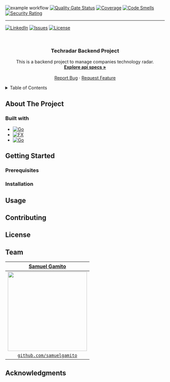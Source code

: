 <a name="readme-top"></a>

![example workflow](https://github.com/samuelgamito/techradar-backend/actions/workflows/build.yml/badge.svg)
[![Quality Gate Status](https://sonarcloud.io/api/project_badges/measure?project=samuelgamito_techradar-backend&metric=alert_status)](https://sonarcloud.io/summary/new_code?id=samuelgamito_techradar-backend)
[![Coverage](https://sonarcloud.io/api/project_badges/measure?project=samuelgamito_techradar-backend&metric=coverage)](https://sonarcloud.io/summary/new_code?id=samuelgamito_techradar-backend)
[![Code Smells](https://sonarcloud.io/api/project_badges/measure?project=samuelgamito_techradar-backend&metric=code_smells)](https://sonarcloud.io/summary/new_code?id=samuelgamito_techradar-backend)
[![Security Rating](https://sonarcloud.io/api/project_badges/measure?project=samuelgamito_techradar-backend&metric=security_rating)](https://sonarcloud.io/summary/new_code?id=samuelgamito_techradar-backend)

<hr />

[![LinkedIn][linkedin-shield]][linkedin-url]
[![Issues][issues-shield]][issues-url]
[![License][license-shield]][license-url]



<!-- PROJECT LOGO -->
<br />
<div align="center">


<h3 align="center">Techradar Backend Project</h3>

  <p align="center">
    This is a backend project to manage companies technology radar.
    <br />
    <a href="https://github.com/samuelgamito/techradar-backend/tree/main/api/specs"><strong>Explore api specs »</strong></a>
    <br />
    <br />
    <a href="https://github.com/samuelgamito/techradar-backend/issues">Report Bug</a>
    ·
    <a href="https://github.com/samuelgamito/techradar-backend/issues">Request Feature</a>
  </p>
</div>


<!-- TABLE OF CONTENTS -->
<details>
  <summary>Table of Contents</summary>
  <ol>
    <li>
      <a href="#about-the-project">About The Project</a>
      <ul>
        <li><a href="#built-with">Built With</a></li>
      </ul>
    </li>
    <li>
      <a href="#getting-started">Getting Started</a>
      <ul>
        <li><a href="#prerequisites">Prerequisites</a></li>
        <li><a href="#installation">Installation</a></li>
      </ul>
    </li>
    <li><a href="#usage">Usage</a></li>
    <li><a href="#contributing">Contributing</a></li>
    <li><a href="#license">License</a></li>
    <li><a href="#team">Team</a></li>
    <li><a href="#acknowledgments">Acknowledgments</a></li>
  </ol>
</details>



## About The Project

### Built with

* [![Go][Golang]][Golang-url]
* [![FX][Uberfx]][Uberfx-url]
* [![Go][Mockery]][Mockery-url]


## Getting Started

### Prerequisites

### Installation

## Usage

## Contributing

## License

## Team

> 
| <a href="https://github.com/samuelgamito" target="_blank">**Samuel Gamito**</a> |
| :---: |
| [<img src="https://avatars2.githubusercontent.com/u/12644639?s=460&u=4a0475c4309b27a91bb87f3adb13745ea76a917e" width="250">](https://github.com/samuelgamito)  |
| <a href="https://github.com/samuelgamito" target="_blank">`github.com/samuelgamito`</a> |


## Acknowledgments


<!-- MARKDOWN LINKS & IMAGES -->
<!-- https://www.markdownguide.org/basic-syntax/#reference-style-links -->
[issues-shield]: https://img.shields.io/github/issues/samuelgamito/techradar-backend.svg?style=for-the-badge
[issues-url]: https://github.com/samuelgamito/techradar-backend/issues
[license-shield]: https://img.shields.io/github/license/samuelgamito/techradar-backend.svg?style=for-the-badge
[license-url]: https://github.com/samuelgamito/techradar-backend/blob/master/LICENSE.txt
[linkedin-shield]: https://img.shields.io/badge/LinkedIn-0077B5?style=for-the-badge&logo=linkedin&logoColor=white
[linkedin-url]: https://linkedin.com/in/samuel-gamito
[product-screenshot]: images/screenshot.png


<!-- BUILT WITH VARIABLES --> 
[Golang]: https://img.shields.io/github/go-mod/go-version/samuelgamito/techradar-backend?style=for-the-badge
[Golang-url]: https://go.dev/
[Mockery]: https://img.shields.io/badge/mockery-000000?style=for-the-badge&logoColor=white
[Mockery-url]: https://github.com/vektra/mockery
[Uberfx]: https://img.shields.io/badge/uber-go%20fx-ff0084?style=for-the-badge&logoColor=white&logo=unicorn
[Uberfx-url]: https://github.com/uber-go/fx

